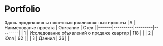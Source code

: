 # Portfolio

Здесь представлены некоторые реализованные проекты
|  # | Наименование проекта | Описание | Стек |
|-------|----------|---------|---------|
| 1     | Исследование объявлений о продаже квартир | 118     |         |
| 2     | Юля      | 92      |         |
| 3     | Даниил   | 36      |         |

